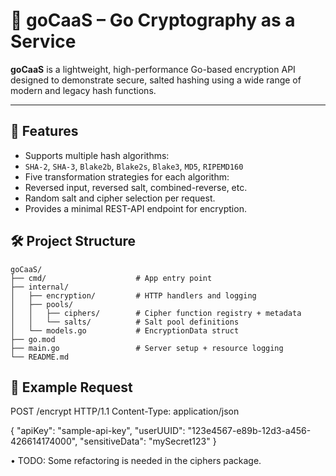 # 🔐 goCaaS – Go Cryptography as a Service

**goCaaS** is a lightweight, high-performance Go-based encryption API designed to demonstrate secure, salted hashing using a wide range of modern and legacy hash functions.

---

## 🚀 Features

- Supports multiple hash algorithms:
- `SHA-2`, `SHA-3`, `Blake2b`, `Blake2s`, `Blake3`, `MD5`, `RIPEMD160`
- Five transformation strategies for each algorithm:
- Reversed input, reversed salt, combined-reverse, etc.
- Random salt and cipher selection per request.
- Provides a minimal REST-API endpoint for encryption.



## 🛠️ Project Structure

```
goCaaS/
├── cmd/                    # App entry point
├── internal/
│   ├── encryption/         # HTTP handlers and logging
│   ├── pools/
│   │   ├── ciphers/        # Cipher function registry + metadata
│   │   └── salts/          # Salt pool definitions
│   └── models.go           # EncryptionData struct
├── go.mod
├── main.go                 # Server setup + resource logging
└── README.md
```


## 📩 Example Request

POST /encrypt HTTP/1.1
Content-Type: application/json

{
  "apiKey": "sample-api-key",
  "userUUID": "123e4567-e89b-12d3-a456-426614174000",
  "sensitiveData": "mySecret123"
}



•	TODO: Some refactoring is needed in the ciphers package.
